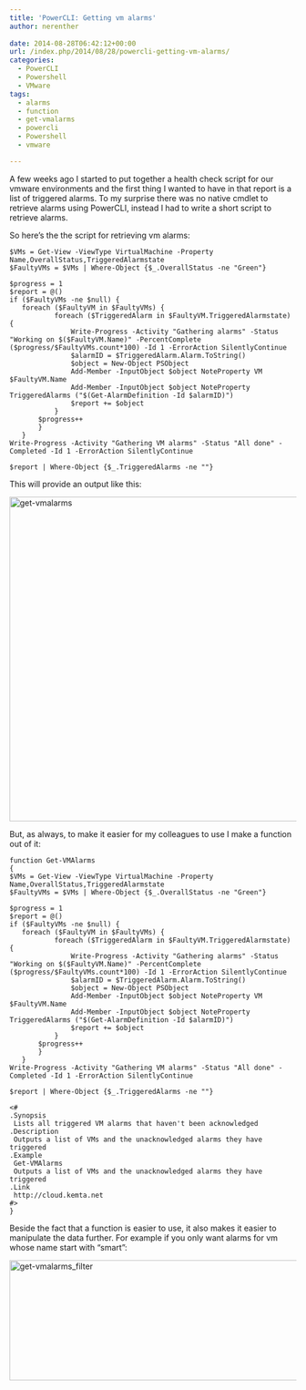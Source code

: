 ```yaml
---
title: 'PowerCLI: Getting vm alarms'
author: nerenther
 
date: 2014-08-28T06:42:12+00:00
url: /index.php/2014/08/28/powercli-getting-vm-alarms/
categories:
  - PowerCLI
  - Powershell
  - VMware
tags:
  - alarms
  - function
  - get-vmalarms
  - powercli
  - Powershell
  - vmware

---
```

A few weeks ago I started to put together a health check script for our vmware environments and the first thing I wanted to have in that report is a list of triggered alarms. To my surprise there was no native cmdlet to retrieve alarms using PowerCLI, instead I had to write a short script to retrieve alarms.

So here&#8217;s the the script for retrieving vm alarms:

 ```
$VMs = Get-View -ViewType VirtualMachine -Property Name,OverallStatus,TriggeredAlarmstate
$FaultyVMs = $VMs | Where-Object {$_.OverallStatus -ne "Green"}

$progress = 1
$report = @()
if ($FaultyVMs -ne $null) {
    foreach ($FaultyVM in $FaultyVMs) {
            foreach ($TriggeredAlarm in $FaultyVM.TriggeredAlarmstate) {
                Write-Progress -Activity "Gathering alarms" -Status "Working on $($FaultyVM.Name)" -PercentComplete ($progress/$FaultyVMs.count*100) -Id 1 -ErrorAction SilentlyContinue
                $alarmID = $TriggeredAlarm.Alarm.ToString()
                $object = New-Object PSObject
                Add-Member -InputObject $object NoteProperty VM $FaultyVM.Name
                Add-Member -InputObject $object NoteProperty TriggeredAlarms ("$(Get-AlarmDefinition -Id $alarmID)")
                $report += $object
            }
        $progress++
        }
    }
Write-Progress -Activity "Gathering VM alarms" -Status "All done" -Completed -Id 1 -ErrorAction SilentlyContinue

$report | Where-Object {$_.TriggeredAlarms -ne ""} 
```

This will provide an output like this:

[<img decoding="async" loading="lazy" class="aligncenter size-full wp-image-598" alt="get-vmalarms" src="http://cloud.kemta.net/wp-uploads/get-vmalarms.png" width="1234" height="570" />][1]

But, as always, to make it easier for my colleagues to use I make a function out of it:

 ```
function Get-VMAlarms
{
$VMs = Get-View -ViewType VirtualMachine -Property Name,OverallStatus,TriggeredAlarmstate
$FaultyVMs = $VMs | Where-Object {$_.OverallStatus -ne "Green"}

$progress = 1
$report = @()
if ($FaultyVMs -ne $null) {
    foreach ($FaultyVM in $FaultyVMs) {
            foreach ($TriggeredAlarm in $FaultyVM.TriggeredAlarmstate) {
                Write-Progress -Activity "Gathering alarms" -Status "Working on $($FaultyVM.Name)" -PercentComplete ($progress/$FaultyVMs.count*100) -Id 1 -ErrorAction SilentlyContinue
                $alarmID = $TriggeredAlarm.Alarm.ToString()
                $object = New-Object PSObject
                Add-Member -InputObject $object NoteProperty VM $FaultyVM.Name
                Add-Member -InputObject $object NoteProperty TriggeredAlarms ("$(Get-AlarmDefinition -Id $alarmID)")
                $report += $object
            }
        $progress++
        }
    }
Write-Progress -Activity "Gathering VM alarms" -Status "All done" -Completed -Id 1 -ErrorAction SilentlyContinue

$report | Where-Object {$_.TriggeredAlarms -ne ""}

<#
 .Synopsis
  Lists all triggered VM alarms that haven't been acknowledged
 .Description
  Outputs a list of VMs and the unacknowledged alarms they have triggered
 .Example
  Get-VMAlarms
  Outputs a list of VMs and the unacknowledged alarms they have triggered
 .Link
  http://cloud.kemta.net
 #>
} 
```

Beside the fact that a function is easier to use, it also makes it easier to manipulate the data further. For example if you only want alarms for vm whose name start with &#8220;smart&#8221;:

[<img decoding="async" loading="lazy" class="aligncenter size-full wp-image-597" alt="get-vmalarms_filter" src="http://cloud.kemta.net/wp-uploads/get-vmalarms_filter.png" width="962" height="211" />][2]

 [1]: http://cloud.kemta.net/wp-uploads/get-vmalarms.png
 [2]: http://cloud.kemta.net/wp-uploads/get-vmalarms_filter.png